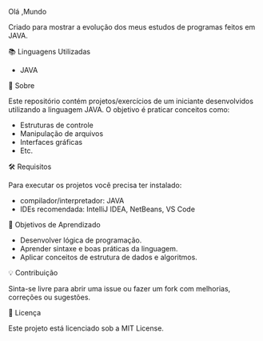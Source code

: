 Olá ,Mundo

Criado para mostrar a evolução dos meus estudos de programas feitos em JAVA.

📚 Linguagens Utilizadas

- JAVA

🚀 Sobre

Este repositório contém projetos/exercícios de um iniciante desenvolvidos utilizando a linguagem JAVA.
O objetivo é praticar conceitos como:
- Estruturas de controle
- Manipulação de arquivos
- Interfaces gráficas
- Etc.

🛠️ Requisitos

Para executar os projetos você precisa ter instalado:

- compilador/interpretador:
 JAVA
- IDEs recomendada:
 IntelliJ IDEA, NetBeans, VS Code

📌 Objetivos de Aprendizado

- Desenvolver lógica de programação.
- Aprender sintaxe e boas práticas da linguagem.
- Aplicar conceitos de estrutura de dados e algoritmos.

💡 Contribuição

Sinta-se livre para abrir uma issue ou fazer um fork com melhorias, correções ou sugestões.

📄 Licença

Este projeto está licenciado sob a MIT License.
